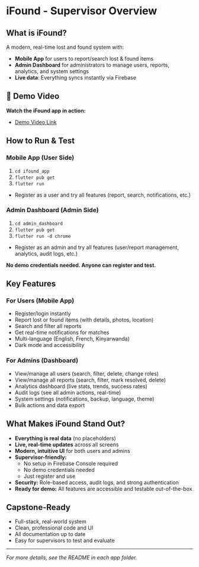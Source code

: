 # iFound - Supervisor Overview

## What is iFound?
A modern, real-time lost and found system with:
- **Mobile App** for users to report/search lost & found items
- **Admin Dashboard** for administrators to manage users, reports, analytics, and system settings
- **Live data**: Everything syncs instantly via Firebase

## 🎥 Demo Video
**Watch the iFound app in action:**
- [Demo Video Link](https://drive.google.com/file/d/1e2UNig7HJZdp5A_PpW3wVuXQhU0dTlMq/view?usp=drive_link)

## How to Run & Test

### Mobile App (User Side)
1. `cd ifound_app`
2. `flutter pub get`
3. `flutter run`
- Register as a user and try all features (report, search, notifications, etc.)

### Admin Dashboard (Admin Side)
1. `cd admin_dashboard`
2. `flutter pub get`
3. `flutter run -d chrome`
- Register as an admin and try all features (user/report management, analytics, audit logs, etc.)

**No demo credentials needed. Anyone can register and test.**

## Key Features

### For Users (Mobile App)
- Register/login instantly
- Report lost or found items (with details, photos, location)
- Search and filter all reports
- Get real-time notifications for matches
- Multi-language (English, French, Kinyarwanda)
- Dark mode and accessibility

### For Admins (Dashboard)
- View/manage all users (search, filter, delete, change roles)
- View/manage all reports (search, filter, mark resolved, delete)
- Analytics dashboard (live stats, trends, success rates)
- Audit logs (see all admin actions, real-time)
- System settings (notifications, backup, language, theme)
- Bulk actions and data export

## What Makes iFound Stand Out?
- **Everything is real data** (no placeholders)
- **Live, real-time updates** across all screens
- **Modern, intuitive UI** for both users and admins
- **Supervisor-friendly:**
  - No setup in Firebase Console required
  - No demo credentials needed
  - Just register and use
- **Security:** Role-based access, audit logs, and strong authentication
- **Ready for demo:** All features are accessible and testable out-of-the-box

## Capstone-Ready
- Full-stack, real-world system
- Clean, professional code and UI
- All documentation up to date
- Easy for supervisors to test and evaluate

---

*For more details, see the README in each app folder.*